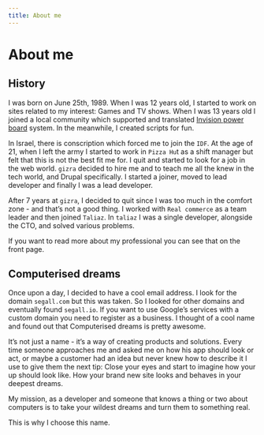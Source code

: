 ```yaml
---
title: About me
---
```


# About me

## History

I was born on June 25th, 1989. When I was 12 years old, I started to work on sites related to my interest: Games and TV 
shows. When I was 13 years old I joined a local community which supported and translated [Invision power board](https://invisioncommunity.com/features/content/#forums) system. In 
the meanwhile, I created scripts for fun.

In Israel, there is conscription which forced me to join the `IDF`. At the age of 21, when I left the army I started to 
work in `Pizza Hu`t as a shift manager but felt that this is not the best fit me for. I quit and started to look for a 
job in the web world. `gizra` decided to hire me and to teach me all the knew in the tech world, and Drupal specifically. 
I started a joiner, moved to lead developer and finally I was a lead developer.

After 7 years at `gizra`, I decided to quit since I was too much in the comfort zone - and that’s not a good thing. I 
worked with `Real commerce` as a team leader and then joined `Taliaz`. In `taliaz` I was a single developer, alongside the 
CTO, and solved various problems.

If you want to read more about my professional you can see that on the front page.

## Computerised dreams
Once upon a day, I decided to have a cool email address. I look for the domain `segall.com` but this was taken. So I 
looked for other domains and eventually found `segall.io`. If you want to use Google’s services with a custom domain you 
need to register as a business. I thought of a cool name and found out that Computerised dreams is pretty awesome.

It’s not just a name - it’s a way of creating products and solutions. Every time someone approaches me and asked me on 
how his app should look or act, or maybe a customer had an idea but never knew how to describe it I use to give them the 
next tip: Close your eyes and start to imagine how your up should look like. How your brand new site looks and behaves 
in your deepest dreams.

My mission, as a developer and someone that knows a thing or two about computers is to take your wildest dreams and turn 
them to something real.

This is why I choose this name.
